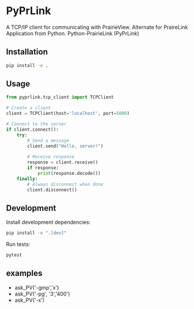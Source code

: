 # PyPrLink

A TCP/IP client for communicating with PrairieView.
Alternate for PraireLink Application from Python. 
Python-PrairieLink (PyPrLink)

## Installation

```bash
pip install -e .
```

## Usage

```python
from pyprlink.tcp_client import TCPClient

# Create a client
client = TCPClient(host='localhost', port=5000)

# Connect to the server
if client.connect():
    try:
        # Send a message
        client.send("Hello, server!")
        
        # Receive response
        response = client.receive()
        if response:
            print(response.decode())
    finally:
        # Always disconnect when done
        client.disconnect()
```

## Development

Install development dependencies:

```bash
pip install -e ".[dev]"
```

Run tests:

```bash
pytest
```

## examples

- ask_PV('-gmp','x')
- ask_PV('-pg', '3','400')
- ask_PV('-x')
